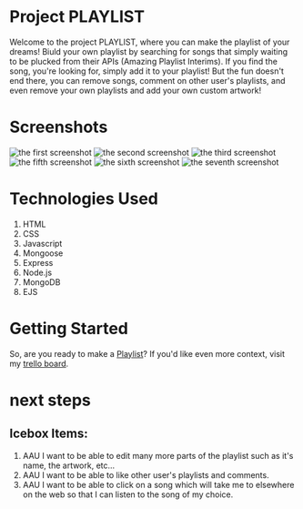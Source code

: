 # Project PLAYLIST

Welcome to the project PLAYLIST, where you can make the playlist of your dreams! Biuld your own playlist by searching for songs that simply waiting to be plucked from their APIs (Amazing Playlist Interims). If you find the song, you're looking for, simply add it to your playlist! But the fun doesn't end there, you can remove songs, comment on other user's playlists, and even remove your own playlists and add your own custom artwork!

# Screenshots

![the first screenshot](/public/images/screenshot-1.png)
![the second screenshot](/public/images/screenshot-2.png)
![the third screenshot](/public/images/screenshot-3.png)
![the fifth screenshot](/public/images/screenshot-5.png)
![the sixth screenshot](/public/images/screenshot-6.png)
![the seventh screenshot](/public/images/screenshot-7.png)

# Technologies Used

1. HTML
2. CSS
3. Javascript
4. Mongoose
5. Express
6. Node.js
7. MongoDB
8. EJS

# Getting Started

So, are you ready to make a [Playlist](https://playlist-the-project.herokuapp.com/)?
If you'd like even more context, visit my [trello board](https://trello.com/b/kNMdNzqr/project-playlist).

# next steps

## Icebox Items:
1. AAU I want to be able to edit many more parts of the playlist such as it's name, the artwork, etc...
2. AAU I want to be able to like other user's playlists and comments.
3. AAU I want to be able to click on a song which will take me to elsewhere on the web so that I can listen to the song of my choice.